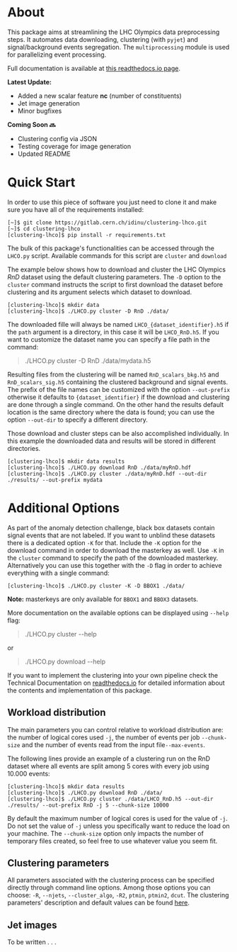 # About

This package aims at streamlining the LHC Olympics data preprocessing steps. It automates data downloading, clustering (with `pyjet`) and signal/background events segregation. The `multiprocessing` module is used for parallelizing event processing.

Full documentation is available at [this readthedocs.io page](https://clustering-lhco.readthedocs.io/en/latest/).

**Latest Update:**
- Added a new scalar feature **nc** (number of constituents)
- Jet image generation
- Minor bugfixes

**Coming Soon 🔜**
- Clustering config via JSON
- Testing coverage for image generation
- Updated README

# Quick Start

In order to use this piece of software you just need to clone it and make sure you have all of the requirements installed:

    [~]$ git clone https://gitlab.cern.ch/idinu/clustering-lhco.git
    [~]$ cd clustering-lhco
    [clustering-lhco]$ pip install -r requirements.txt

The bulk of this package's functionalities can be accessed through the `LHCO.py` script. Available commands for this script are `cluster` and `download`

The example below shows how to download and cluster the LHC Olympics *RnD* dataset using the default clustering parameters. The ``-D`` option to the ``cluster`` command instructs the script to first download the dataset before clustering and its argument selects which dataset to download. 

    [clustering-lhco]$ mkdir data
    [clustering-lhco]$ ./LHCO.py cluster -D RnD ./data/

The downloaded fille will always be named `LHCO_{dataset_identifier}.h5` if the `path` argument is a directory, in this case it will be `LHCO_RnD.h5`. If you want to customize the dataset name you can specify a file path in the command:
>./LHCO.py cluster -D RnD ./data/mydata.h5

Resulting files from the clustering will be named `RnD_scalars_bkg.h5` and `RnD_scalars_sig.h5` containing the clustered background and signal events. The prefix of the file names can be customized with the option `--out-prefix` otherwise it defaults to `{dataset_identifier}` if the download and clustering are done through a single command. On the other hand the results default location is the same directory where the data is found; you can use the option `--out-dir` to specify a different directory.

Those download and cluster steps can be also accomplished individually. In this example the downloaded data and results will be stored in different directories.

    [clustering-lhco]$ mkdir data results
    [clustering-lhco]$ ./LHCO.py download RnD ./data/myRnD.hdf
    [clustering-lhco]$ ./LHCO.py cluster ./data/myRnD.hdf --out-dir ./results/ --out-prefix mydata



# Additional Options

As part of the anomaly detection challenge, black box datasets contain signal events that are not labeled. If you want to unblind these datasets there is a dedicated option ``-K`` for that. Include the ``-K`` option for the download command in order to download the masterkey as well. Use ``-K`` in the ``cluster`` command to specify the path of the downloaded masterkey. Alternatively you can use this together with the ``-D`` flag in order to achieve everything with a single command:

    [clustering-lhco]$ ./LHCO.py cluster -K -D BBOX1 ./data/

**Note:** masterkeys are only available for ``BBOX1`` and ``BBOX3`` datasets. 

More documentation on the available options can be displayed using `--help` flag:
> ./LHCO.py cluster --help

or 
> ./LHCO.py download --help

If you want to implement the clustering into your own pipeline check the Technical Documentation on [readthedocs.io](https://clustering-lhco.readthedocs.io/en/latest/LHCO.html) for detailed information about the contents and implementation of this package.

## Workload distribution

The main parameters you can control relative to workload distribution are: the number of logical cores used ``-j``, the number of events per job ``--chunk-size`` and the number of events read from the input file``--max-events``.

The following lines provide an example of a clustering run on the RnD dataset where all events are split among 5 cores with every job using 10.000 events:

    [clustering-lhco]$ mkdir data results
    [clustering-lhco]$ ./LHCO.py download RnD ./data/
    [clustering-lhco]$ ./LHCO.py cluster ./data/LHCO_RnD.h5 --out-dir ./results/ --out-prefix RnD -j 5 --chunk-size 10000

By default the maximum number of logical cores is used for the value of ``-j``. Do not set the value of ``-j`` unless you specifically want to reduce the load on your machine. The ``--chunk-size`` option only impacts the number of temporary files created, so feel free to use whatever value you seem fit.

## Clustering parameters

All parameters associated with the clustering process can be specified directly through command line options. Among those options you can choose: ``-R``, ``--njets``, ``--cluster_algo``, `-R2`, ``ptmin``, ``ptmin2``, ``dcut``.
The clustering parameters' description and default values can be found [here](https://clustering-lhco.readthedocs.io/en/latest/LHCO.html#LHCO.params).

## Jet images

To be written . . .



